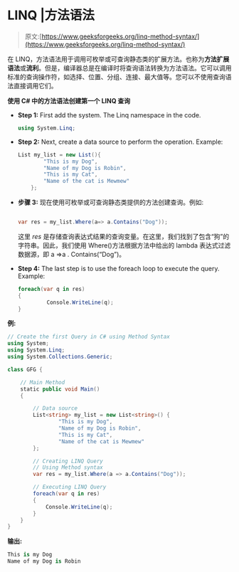 # LINQ |方法语法

> 原文:[https://www.geeksforgeeks.org/linq-method-syntax/](https://www.geeksforgeeks.org/linq-method-syntax/)

在 LINQ，方法语法用于调用可枚举或可查询静态类的扩展方法。也称为**方法扩展语法**或**流利**。但是，编译器总是在编译时将查询语法转换为方法语法。它可以调用标准的查询操作符，如选择、位置、分组、连接、最大值等。您可以不使用查询语法直接调用它们。

**使用 C# 中的方法语法创建第一个 LINQ 查询**

*   **Step 1:** First add the system. The Linq namespace in the code.

    ```cs
    using System.Linq;
    ```

*   **Step 2:** Next, create a data source to perform the operation. Example:

    ```cs
    List my_list = new List(){
            "This is my Dog",
            "Name of my Dog is Robin",
            "This is my Cat",
            "Name of the cat is Mewmew"
        };

    ```

*   **步骤 3:** 现在使用可枚举或可查询静态类提供的方法创建查询。例如:

    ```cs

    var res = my_list.Where(a=> a.Contains("Dog"));

    ```

    这里 *res* 是存储查询表达式结果的查询变量。在这里，我们找到了包含“狗”的字符串。因此，我们使用 Where()方法根据方法中给出的 lambda 表达式过滤数据源，即 a =>a . Contains(“Dog”)。

*   **Step 4:** The last step is to use the foreach loop to execute the query. Example:

    ```cs
    foreach(var q in res)
    {
             Console.WriteLine(q);
    }

    ```

**例:**

```cs
// Create the first Query in C# using Method Syntax
using System;
using System.Linq;
using System.Collections.Generic;

class GFG {

    // Main Method
    static public void Main()
    {

        // Data source
        List<string> my_list = new List<string>() {
                "This is my Dog",
                "Name of my Dog is Robin",
                "This is my Cat",
                "Name of the cat is Mewmew"
        };

        // Creating LINQ Query
        // Using Method syntax
        var res = my_list.Where(a => a.Contains("Dog"));

        // Executing LINQ Query
        foreach(var q in res)
        {
            Console.WriteLine(q);
        }
    }
}
```

**输出:**

```cs
This is my Dog
Name of my Dog is Robin

```